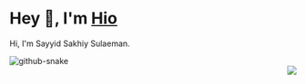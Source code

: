 <h1 align="left">Hey 👋, I'm <a href="https://github.com/Sayskh">Hio</a></h1>

<p align="left">Hi, I'm Sayyid Sakhiy Sulaeman.</p>

<picture>
  <source media="(prefers-color-scheme: dark)" srcset="https://raw.githubusercontent.com/Sayskh/Sayskh/output/github-snake-dark.svg" />
  <source media="(prefers-color-scheme: light)" srcset="https://raw.githubusercontent.com/Sayskh/Sayskh/output/github-snake.svg" />
  <img alt="github-snake" src="https://raw.githubusercontent.com/tobiasmeyhoefer/tobiasmeyhoefer/output/github-snake.svg" />
</picture>

<div align="right">
  <img src="https://visitor-badge.laobi.icu/badge?page_id=Sayskh.Sayskh&left_color=black&right_color=seagreen"  />
</div>
